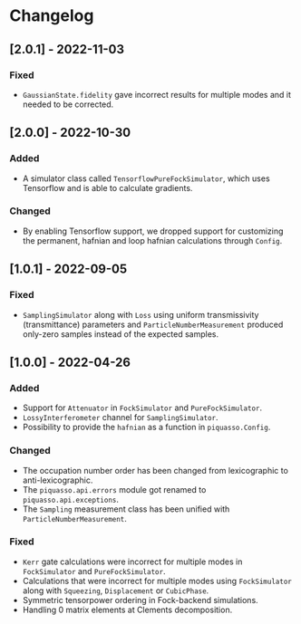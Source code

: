 # Changelog


## [2.0.1] - 2022-11-03

### Fixed

- `GaussianState.fidelity` gave incorrect results for multiple modes and it
  needed to be corrected.


## [2.0.0] - 2022-10-30

### Added

- A simulator class called `TensorflowPureFockSimulator`, which uses Tensorflow
  and is able to calculate gradients.

### Changed

-  By enabling Tensorflow support, we dropped support for customizing the
   permanent, hafnian and loop hafnian calculations through `Config`.


## [1.0.1] - 2022-09-05

### Fixed

- `SamplingSimulator` along with `Loss` using uniform transmissivity
  (transmittance) parameters and `ParticleNumberMeasurement` produced only-zero
  samples instead of the expected samples.


## [1.0.0] - 2022-04-26

### Added

- Support for `Attenuator` in `FockSimulator` and `PureFockSimulator`.
- `LossyInterferometer` channel for `SamplingSimulator`.
- Possibility to provide the `hafnian` as a function in `piquasso.Config`.

### Changed

- The occupation number order has been changed from lexicographic to
  anti-lexicographic.
- The `piquasso.api.errors` module got renamed to `piquasso.api.exceptions`.
- The `Sampling` measurement class has been unified with
  `ParticleNumberMeasurement`.

### Fixed

- `Kerr` gate calculations were incorrect for multiple modes in `FockSimulator`
  and `PureFockSimulator`.
- Calculations that were incorrect for multiple modes using `FockSimulator`
  along with `Squeezing`, `Displacement` or `CubicPhase`.
- Symmetric tensorpower ordering in Fock-backend simulations.
- Handling 0 matrix elements at Clements decomposition.

